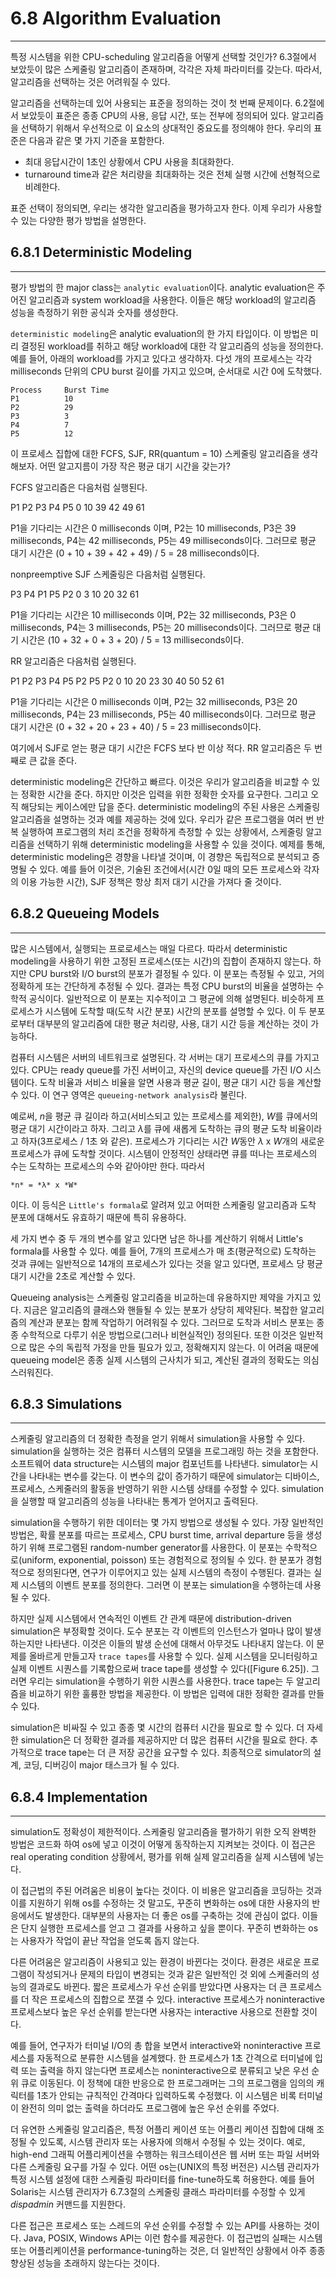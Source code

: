 # 6.8 Algorithm Evaluation
---

특정 시스템을 위한 CPU-scheduling 알고리즘을 어떻게 선택할 것인가? 6.3절에서 보았듯이 많은 스케줄링 알고리즘이 존재하며, 각각은 자체 파라미터를 갖는다. 따라서, 알고리즘을 선택하는 것은 어려워질 수 있다.

알고리즘을 선택하는데 있어 사용되는 표준을 정의하는 것이 첫 번째 문제이다. 6.2절에서 보았듯이 표준은 종종 CPU의 사용, 응답 시간, 또는 전부에 정의되어 있다. 알고리즘을 선택하기 위해서 우선적으로 이 요소의 상대적인 중요도를 정의해야 한다. 우리의 표준은 다음과 같은 몇 가지 기준을 포함한다.

* 최대 응답시간이 1초인 상황에서 CPU 사용을 최대화한다.
* turnaround time과 같은 처리량을 최대화하는 것은 전체 실행 시간에 선형적으로 비례한다.

표준 선택이 정의되면, 우리는 생각한 알고리즘을 평가하고자 한다. 이제 우리가 사용할 수 있는 다양한 평가 방법을 설명한다.

## 6.8.1 Deterministic Modeling
---

평가 방법의 한 major class는 `analytic evaluation`이다. analytic evaluation은 주어진 알고리즘과 system workload을 사용한다. 이들은 해당 workload의 알고리즘 성능을 측정하기 위한 공식과 숫자를 생성한다.

`deterministic modeling`은 analytic evaluation의 한 가지 타입이다. 이 방법은 미리 결정된 workload를 취하고 해당 workload에 대한 각 알고리즘의 성능을 정의한다. 예를 들어, 아래의 workload를 가지고 있다고 생각하자. 다섯 개의 프로세스는 각각 milliseconds 단위의 CPU burst 길이를 가지고 있으며, 순서대로 시간 0에 도착했다.

	Process		Burst Time
	P1			10
	P2			29
	P3			3
	P4			7
	P5			12

이 프로세스 집합에 대한 FCFS, SJF, RR(quantum = 10) 스케줄링 알고리즘을 생각해보자. 어떤 알고지름이 가장 작은 평균 대기 시간을 갖는가?

FCFS 알고리즘은 다음처럼 실행된다.

P1		P2				P3	P4		P5
0		10				39	42		49		61

P1을 기다리는 시간은 0 milliseconds 이며, P2는 10 milliseconds, P3은 39 milliseconds, P4는 42 milliseconds, P5는 49 milliseconds이다. 그러므로 평균 대기 시간은 (0 + 10 + 39 + 42 + 49) / 5 = 28 milliseconds이다.

nonpreemptive SJF 스케줄링은 다음처럼 실행된다.

P3	P4		P1		P5		P2
0	3		10		20		32				61

P1을 기다리는 시간은 10 milliseconds 이며, P2는 32 milliseconds, P3은 0 milliseconds, P4는 3 milliseconds, P5는 20 milliseconds이다. 그러므로 평균 대기 시간은 (10 + 32 + 0 + 3 + 20) / 5 = 13 milliseconds이다.

RR 알고리즘은 다음처럼 실행된다.

P1		P2		P3	P4	P5		P2		P5	P2
0		10		20	23	30		40		50	52		61

P1을 기다리는 시간은 0 milliseconds 이며, P2는 32 milliseconds, P3은 20 milliseconds, P4는 23 milliseconds, P5는 40 milliseconds이다. 그러므로 평균 대기 시간은 (0 + 32 + 20 + 23 + 40) / 5 = 23 milliseconds이다.

여기에서 SJF로 얻는 평균 대기 시간은 FCFS 보다 반 이상 적다. RR 알고리즘은 두 번째로 큰 값을 준다.

deterministic modeling은 간단하고 빠르다. 이것은 우리가 알고리즘을 비교할 수 있는 정확한 시간을 준다. 하지만 이것은 입력을 위한 정확한 숫자를 요구한다. 그리고 오직 해당되는 케이스에만 답을 준다. deterministic modeling의 주된 사용은 스케줄링 알고리즘을 설명하는 것과 예를 제공하는 것에 있다. 우리가 같은 프로그램을 여러 번 반복 실행하여 프로그램의 처리 조건을 정확하게 측정할 수 있는 상황에서, 스케줄링 알고리즘을 선택하기 위해 deterministic modeling을 사용할 수 있을 것이다. 예제를 통해, deterministic modeling은 경향을 나타낼 것이며, 이 경향은 독립적으로 분석되고 증명될 수 있다. 예를 들어 이것은, 기술된 조건에서(시간 0일 때의 모든 프로세스와 각자의 이용 가능한 시간), SJF 정책은 항상 최저 대기 시간을 가져다 줄 것이다.

## 6.8.2 Queueing Models
---

많은 시스템에서, 실행되는 프로로세스는 매일 다르다. 따라서 deterministic modeling을 사용하기 위한 고정된 프로세스(또는 시간)의 집합이 존재하지 않는다. 하지만 CPU burst와 I/O burst의 분포가 결정될 수 있다. 이 분포는 측정될 수 있고, 거의 정확하게 또는 간단하게 추정될 수 있다. 결과는 특정 CPU burst의 비율을 설명하는 수학적 공식이다. 일반적으로 이 분포는 지수적이고 그 평균에 의해 설명된다. 비슷하게 프로세스가 시스템에 도착할 때(도착 시간 분포) 시간의 분포를 설명할 수 있다. 이 두 분포로부터 대부분의 알고리즘에 대한 평균 처리량, 사용, 대기 시간 등을 계산하는 것이 가능하다.

컴퓨터 시스템은 서버의 네트워크로 설명된다. 각 서버는 대기 프로세스의 큐를 가지고 있다. CPU는 ready queue를 가진 서버이고, 자신의 device queue를 가진 I/O 시스템이다. 도착 비율과 서비스 비율을 알면 사용과 평균 길이, 평균 대기 시간 등을 계산할 수 있다. 이 연구 영역은 `queueing-network analysis`라 불린다.

예로써, *n*을 평균 큐 길이라 하고(서비스되고 있는 프로세스를 제외한), *W*를 큐에서의 평균 대기 시간이라고 하자. 그리고 *λ*를 큐에 새롭게 도착하는 큐의 평균 도착 비율이라고 하자(3프로세스 / 1초 와 같은). 프로세스가 기다리는 시간 *W*동안 *λ* x *W*개의 새로운 프로세스가 큐에 도착할 것이다. 시스템이 안정적인 상태라면 큐를 떠나는 프로세스의 수는 도착하는 프로세스의 수와 같아야만 한다. 따라서

	*n* = *λ* x *W*

이다. 이 등식은 `Little's formala`로 알려져 있고 어떠한 스케줄링 알고리즘과 도착 분포에 대해서도 유효하기 때문에 특히 유용하다.

세 가지 변수 중 두 개의 변수를 알고 있다면 남은 하나를 계산하기 위해서 Little's formala를 사용할 수 있다. 예를 들어, 7개의 프로세스가 매 초(평균적으로) 도착하는 것과 큐에는 일반적으로 14개의 프로세스가 있다는 것을 알고 있다면, 프로세스 당 평균 대기 시간을 2초로 계산할 수 있다. 

Queueing analysis는 스케줄링 알고리즘을 비교하는데 유용하지만 제약을 가지고 있다. 지금은 알고리즘의 클래스와 핸들될 수 있는 분포가 상당히 제약된다. 복잡한 알고리즘의 계산과 분포는 함께 작업하기 어려워질 수 있다. 그러므로 도착과 서비스 분포는 종종 수학적으로 다루기 쉬운 방법으로(그러나 비현실적인) 정의된다. 또한 이것은 일반적으로 많은 수의 독립적 가정을 만들 필요가 있고, 정확해지지 않는다. 이 어려움 때문에 queueing model은 종종 실제 시스템의 근사치가 되고, 계산된 결과의 정확도는 의심스러워진다.

## 6.8.3 Simulations
---

스케줄링 알고리즘의 더 정확한 측정을 얻기 위해서 simulation을 사용할 수 있다. simulation을 실행하는 것은 컴퓨터 시스템의 모델을 프로그래밍 하는 것을 포함한다. 소프트웨어 data structure는 시스템의 major 컴포넌트를 나타낸다. simulator는 시간을 나타내는 변수를 갖는다. 이 변수의 값이 증가하기 때문에 simulator는 디바이스, 프로세스, 스케줄러의 활동을 반영하기 위한 시스템 상태를 수정할 수 있다. simulation을 실행할 때 알고리즘의 성능을 나타내는 통계가 얻어지고 출력된다.

simulation을 수행하기 위한 데이터는 몇 가지 방법으로 생성될 수 있다. 가장 일반적인 방법은, 확률 분포를 따르는 프로세스, CPU burst time, arrival departure 등을 생성하기 위해 프로그램된 random-number generator를 사용한다. 이 분포는 수학적으로(uniform, exponential, poisson) 또는 경험적으로 정의될 수 있다. 한 분포가 경험적으로 정의된다면, 연구가 이루어지고 있는 실제 시스템의 측정이 수행된다. 결과는 실제 시스템의 이벤트 분포를 정의한다. 그러면 이 분포는 simulation을 수행하는데 사용될 수 있다.

하지만 실제 시스템에서 연속적인 이벤트 간 관계 때문에 distribution-driven simulation은 부정확할 것이다. 도수 분포는 각 이벤트의 인스턴스가 얼마나 많이 발생하는지만 나타낸다. 이것은 이들의 발생 순선에 대해서 아무것도 나타내지 않는다. 이 문제를 올바르게 만들고자 `trace tapes`를 사용할 수 있다. 실제 시스템을 모니터링하고 실제 이벤트 시퀀스를 기록함으로써 trace tape를 생성할 수 있다([Figure 6.25]). 그러면 우리는 simulation을 수행하기 위한 시퀀스를 사용한다. trace tape는 두 알고리즘을 비교하기 위한 훌륭한 방법을 제공한다. 이 방법은 입력에 대한 정확한 결과를 만들 수 있다.

simulation은 비싸질 수 있고 종종 몇 시간의 컴퓨터 시간을 필요로 할 수 있다. 더 자세한 simulation은 더 정확한 결과를 제공하지만 더 많은 컴퓨터 시간을 필요로 한다. 추가적으로 trace tape는 더 큰 저장 공간을 요구할 수 있다. 최종적으로 simulator의 설계, 코딩, 디버깅이 major 태스크가 될 수 있다.

## 6.8.4 Implementation
---

simulation도 정확성이 제한적이다. 스케줄링 알고리즘을 펼가하기 위한 오직 완벽한 방법은 코드화 하여 os에 넣고 이것이 어떻게 동작하는지 지켜보는 것이다. 이 접근은 real operating condition 상황에서, 평가를 위해 실제 알고리즘을 실제 시스템에 넣는다.

이 접근법의 주된 어려움은 비용이 높다는 것이다. 이 비용은 알고리즘을 코딩하는 것과 이를 지원하기 위해 os를 수정하는 것 말고도, 꾸준히 변화하는 os에 대한 사용자의 반응에서도 발생한다. 대부분의 사용자는 더 좋은 os를 구축하는 것에 관심이 없다. 이들은 단지 실행한 프로세스를 얻고 그 결과를 사용하고 싶을 뿐이다. 꾸준히 변화하는 os는 사용자가 작업이 끝난 작업을 얻도록 돕지 않는다.

다른 어려움은 알고리즘이 사용되고 있는 환경이 바뀐다는 것이다. 환경은 새로운 프로그램이 작성되거나 문제의 타입이 변경되는 것과 같은 일반적인 것 외에 스케줄러의 성능의 결과로도 바뀐다. 짧은 프로세스가 우선 순위를 받았다면 사용자는 더 큰 프로세스를 더 작은 프로세스의 집합으로 쪼갤 수 있다. interactive 프로세스가 noninteractive 프로세스보다 높은 우선 순위를 받는다면 사용자는 interactive 사용으로 전환할 것이다.

예를 들어, 연구자가 터미널 I/O의 총 합을 보면서 interactive와 noninteractive 프로세스를 자동적으로 분류한 시스템을 설계했다. 한 프로세스가 1초 간격으로 터미널에 입력 또는 출력을 하지 않는다면 프로세스는 noninteractive으로 분류되고 낮은 우선 순위 큐로 이동된다. 이 정책에 대한 반응으로 한 프로그래머는 그의 프로그램을 임의의 캐릭터를 1초가 안되는 규칙적인 간격마다 입력하도록 수정했다. 이 시스템은 비록 터미널이 완전히 의미 없는 출력을 하더라도 프로그램에 높은 우선 순위를 주었다.

더 유연한 스케줄링 알고리즘은, 특정 어플리 케이션 또는 어플리 케이션 집합에 대해 조정될 수 있도록, 시스템 관리자 또는 사용자에 의해서 수정될 수 있는 것이다. 예로, high-end 그래픽 어플리케이션을 수행하는 워크스테이션은 웹 서버 또는 파일 서버와 다른 스케줄링 요구를 가질 수 있다. 어떤 os는(UNIX의 특정 버전은) 시스템 관리자가 특정 시스템 설정에 대한 스케줄링 파라미터를 fine-tune하도록 허용한다. 예를 들어 Solaris는 시스템 관리자가 6.7.3절의 스케줄링 클래스 파라미터를 수정할 수 있게 *dispadmin* 커맨드를 지원한다.

다른 접근은 프로세스 또는 스레드의 우선 순위를 수정할 수 있는 API를 사용하는 것이다. Java, POSIX, Windows API는 이런 함수를 제공한다. 이 접근법의 실패는 시스템 또는 어플리케이션을 performance-tuning하는 것은, 더 일반적인 상황에서 아주 종종 향상된 성능을 초래하지 않는다는 것이다.
